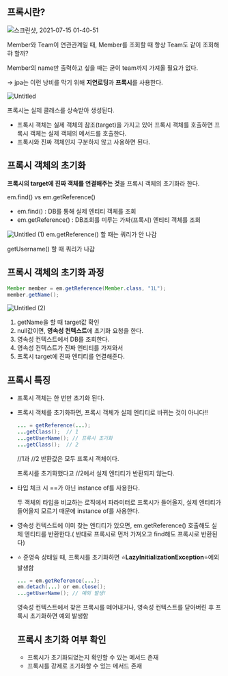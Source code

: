 ## 프록시란?

![스크린샷, 2021-07-15 01-40-51](https://user-images.githubusercontent.com/52596617/125660349-7cbe41e7-08b6-4d0f-8e98-1f95581efaf4.png)

Member와 Team이 연관관계일 때, Member를 조회할 때 항상 Team도 같이 조회해햐 할까?

Member의 name만 출력하고 싶을 때는 굳이 team까지 가져올 필요가 없다.

→ jpa는 이런 낭비를 막기 위해 **지연로딩**과 **프록시**를 사용한다.

![Untitled](https://user-images.githubusercontent.com/52596617/125660447-f55056a0-cbf7-4096-9fc3-611eb00d7406.png)

프록시는 실제 클래스를 상속받아 생성된다. 

- 프록시 객체는 실제 객체의 참조(target)을 가지고 있어 프록시 객체를 호출하면 프록시 객체는 실제 객체의 메서드를 호출한다.
- 프록시와 진짜 객체인지 구분하지 않고 사용하면 된다.

## 프록시 객체의 초기화

**프록시의 target에 진짜 객체를 연결해주는 것**을 프록시 객체의 초기화라 한다. 

em.find() vs em.getReference()

- em.find() : DB를 통해 실제 엔티티 객체를 조회
- em.getReference() : DB조회를 미루는 가짜(프록시) 엔티티 객체를 조회

![Untitled (1)](https://user-images.githubusercontent.com/52596617/125660518-62999124-b97c-4a7d-8f8c-26c77fd793d3.png)
em.getReference() 할 때는 쿼리가 안 나감

getUsername() 할 때 쿼리가 나감 

## 프록시 객체의 초기화  과정

```java
Member member = em.getReference(Member.class, "1L");
member.getName();
```


![Untitled (2)](https://user-images.githubusercontent.com/52596617/125660595-1f13a56d-430f-4807-b377-76dee19823d0.png)

1. getName을 할 때 target값 확인
2.  null값이면, **영속성 컨텍스트**에 초기화 요청을 한다.
3. 영속성 컨텍스트에서 DB를 조회한다.
4. 영속성 컨텍스트가 진짜 엔티티를 가져와서 
5. 프록시 target에 진짜 엔티티를 연결해준다.

## 프록시 특징

- 프록시 객체는 한 번만 초기화 된다.
- 프록시 객체를 초기화하면, 프록시 객체가 실제 엔티티로 바뀌는 것이 아니다!!

    ```java
    ... = getReference(...);
    ...getClass();  // 1
    ...getUserName(); // 프록시 초기화
    ...getClass();  // 2
    ```

    //1과 //2 반환값은 모두 프록시 객체이다. 

    프록시를 초기화했다고 //2에서 실제 엔티티가 반환되지 않는다.

- 타입 체크 시 ==가 아닌 instance of를 사용한다.

    두 객체의 타입을 비교하는 로직에서 파라미터로 프록시가 들어올지, 실제 엔티티가 들어올지 모르기 때문에 instance of를 사용한다.

- 영속성 컨텍스트에 이미 찾는 엔티티가 있으면, em.getReference() 호출해도 실제 엔티티를 반환한다.( 반대로 프록시로 먼저 가져오고 find해도 프록시로 반환된다)
- ⭐ 준영속 상태일 때, 프록시를 초기화하면 ⭐**LazyInitializationException**⭐예외 발생함

     

    ```java
    ... = em.getReference(...);
    em.detach(...) or em.close();
    ...getUserName(); // 예외 발생!
    ```

    영속성 컨텍스트에서 찾은 프록시를 떼어내거나, 영속성 컨텍스트를 닫아버린 후 프록시 초기화하면 예외 발생함 

    ## 프록시 초기화 여부 확인

    - 프록시가 초기화되었는지 확인할 수 있는 메서드 존재
    - 프록시를 강제로 초기화할 수 있는 메서드 존재

